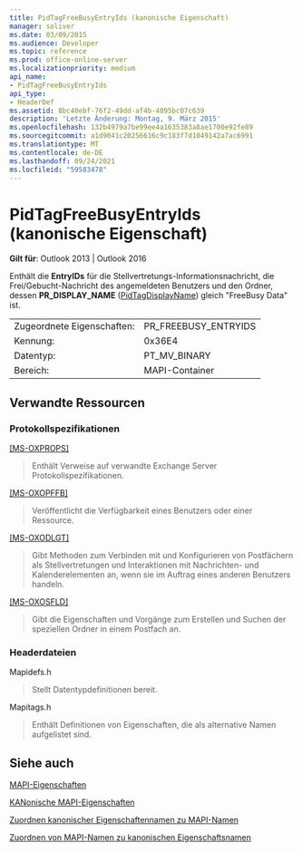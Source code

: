 ```yaml
---
title: PidTagFreeBusyEntryIds (kanonische Eigenschaft)
manager: soliver
ms.date: 03/09/2015
ms.audience: Developer
ms.topic: reference
ms.prod: office-online-server
ms.localizationpriority: medium
api_name:
- PidTagFreeBusyEntryIds
api_type:
- HeaderDef
ms.assetid: 8bc40ebf-76f2-49dd-af4b-4095bc07c639
description: 'Letzte Änderung: Montag, 9. März 2015'
ms.openlocfilehash: 132b4979a7be99ee4a1635383a8ae1700e92fe89
ms.sourcegitcommit: a1d9041c20256616c9c183f7d1049142a7ac6991
ms.translationtype: MT
ms.contentlocale: de-DE
ms.lasthandoff: 09/24/2021
ms.locfileid: "59583478"
---
```

# <a name="pidtagfreebusyentryids-canonical-property"></a>PidTagFreeBusyEntryIds (kanonische Eigenschaft)

  
  
**Gilt für**: Outlook 2013 | Outlook 2016 
  
Enthält die **EntryIDs** für die Stellvertretungs-Informationsnachricht, die Frei/Gebucht-Nachricht des angemeldeten Benutzers und den Ordner, dessen **PR_DISPLAY_NAME** ([PidTagDisplayName](pidtagdisplayname-canonical-property.md)) gleich "FreeBusy Data" ist.
  
|||
|:-----|:-----|
|Zugeordnete Eigenschaften:  <br/> |PR_FREEBUSY_ENTRYIDS  <br/> |
|Kennung:  <br/> |0x36E4  <br/> |
|Datentyp:  <br/> |PT_MV_BINARY  <br/> |
|Bereich:  <br/> |MAPI-Container  <br/> |
   
## <a name="related-resources"></a>Verwandte Ressourcen

### <a name="protocol-specifications"></a>Protokollspezifikationen

[[MS-OXPROPS]](https://msdn.microsoft.com/library/f6ab1613-aefe-447d-a49c-18217230b148%28Office.15%29.aspx)
  
> Enthält Verweise auf verwandte Exchange Server Protokollspezifikationen.
    
[[MS-OXOPFFB]](https://msdn.microsoft.com/library/1a527299-7211-4d27-a74c-b69bd0746320%28Office.15%29.aspx)
  
> Veröffentlicht die Verfügbarkeit eines Benutzers oder einer Ressource.
    
[[MS-OXODLGT]](https://msdn.microsoft.com/library/01a89b11-9c43-4c40-b147-8f6a1ef5a44f%28Office.15%29.aspx)
  
> Gibt Methoden zum Verbinden mit und Konfigurieren von Postfächern als Stellvertretungen und Interaktionen mit Nachrichten- und Kalenderelementen an, wenn sie im Auftrag eines anderen Benutzers handeln.
    
[[MS-OXOSFLD]](https://msdn.microsoft.com/library/a60e9c16-2ba8-424b-b60c-385a8a2837cb%28Office.15%29.aspx)
  
> Gibt die Eigenschaften und Vorgänge zum Erstellen und Suchen der speziellen Ordner in einem Postfach an.
    
### <a name="header-files"></a>Headerdateien

Mapidefs.h
  
> Stellt Datentypdefinitionen bereit.
    
Mapitags.h
  
> Enthält Definitionen von Eigenschaften, die als alternative Namen aufgelistet sind.
    
## <a name="see-also"></a>Siehe auch



[MAPI-Eigenschaften](mapi-properties.md)
  
[KANonische MAPI-Eigenschaften](mapi-canonical-properties.md)
  
[Zuordnen kanonischer Eigenschaftennamen zu MAPI-Namen](mapping-canonical-property-names-to-mapi-names.md)
  
[Zuordnen von MAPI-Namen zu kanonischen Eigenschaftsnamen](mapping-mapi-names-to-canonical-property-names.md)

